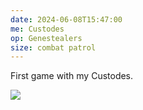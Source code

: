 ```yaml
---
date: 2024-06-08T15:47:00
me: Custodes
op: Genestealers
size: combat patrol
---
```

First game with my Custodes.

![](https://cdn.geekyaubergine.com/2024/06/08/IMG_6691.jpeg)
